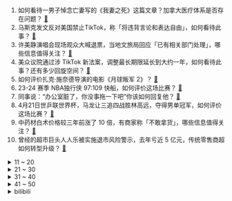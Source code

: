 1. 如何看待一男子悼念亡妻写的《我妻之死》这篇文章？加拿大医疗体系是否存在问题？ [:link:](https://www.zhihu.com/question/653636283)
2. 马斯克发文反对美国禁止TikTok，称「将违背言论和表达自由」，如何看待此事？ [:link:](https://www.zhihu.com/question/653526458)
3. 许美静演唱会现场观众大喊退票，当地文旅局回应「已有相关部门处理」，哪些信息值得关注？ [:link:](https://www.zhihu.com/question/653651513)
4. 美众议院通过涉 TikTok 新法案，调整最长期限延长到大约一年，如何看待此事？还有多少回旋空间？ [:link:](https://www.zhihu.com/question/653625667)
5. 如何评价扎克·施奈德导演的电影《月球叛军 2》？ [:link:](https://www.zhihu.com/question/653544026)
6. 23-24 赛季 NBA独行侠 97:109 快船，如何评价这场比赛？ [:link:](https://www.zhihu.com/question/653683836)
7. 同事说：“办公室脏了，你没事拖一下吧”你该如何回复他？ [:link:](https://www.zhihu.com/question/652881766)
8. 4月21日世乒联世界杯，马龙让三追四战胜林高远，夺得男单冠军，如何评价这场比赛？ [:link:](https://www.zhihu.com/question/653673135)
9. 中药材白术价格较三年前涨了 10 倍，有商家称「不敢拿货」，哪些信息值得关注？ [:link:](https://www.zhihu.com/question/653632494)
10. 曾经的超市巨头人人乐被实施退市风险警示，去年亏近 5 亿元，传统零售商超如何转型升级？ [:link:](https://www.zhihu.com/question/653641775)
<details>
<summary>11 ~ 20</summary>

11. 有没有一种食材，没做成美食前都不敢碰，做成美食后却极其好吃？ [:link:](https://www.zhihu.com/question/642200934)
12. 如何看待今晚足总杯半决赛-考文垂vs曼联，3-3平，点球大战曼联4-2险胜? [:link:](https://www.zhihu.com/question/653682192)
13. 老人要怎么样才不遭年轻人讨厌？ [:link:](https://www.zhihu.com/question/501529602)
14. 幼稚和童真的区别是什么？ [:link:](https://www.zhihu.com/question/535581708)
15. 《一人之下》番外《锈铁》完结，如何评价这篇番外？ [:link:](https://www.zhihu.com/question/653632910)
16. 猎鹰回收困难，还是星舰回收困难？ [:link:](https://www.zhihu.com/question/653355091)
17. 当一个人下定决心要改变自己时，真的可以改变吗？ [:link:](https://www.zhihu.com/question/653119748)
18. 2024 年本科新增「汉学与中国学」专业，作为相关行业从业者，你怎么看就业前景？ [:link:](https://www.zhihu.com/question/651409369)
19. 可以分享一句你喜欢的文案吗？ [:link:](https://www.zhihu.com/question/653471790)
20. 2024 赛季 F1 中国大奖赛，维斯塔潘夺冠，周冠宇获第 14 名，如何评价这场比赛？ [:link:](https://www.zhihu.com/question/653650881)
</details>
<details>
<summary>21 ~ 30</summary>

21. 2024澳门乒乓球女子世界杯决赛，孙颖莎4-3战胜王曼昱夺得冠军，两人打满7局，如何评价这场比赛？ [:link:](https://www.zhihu.com/question/653667766)
22. 大学生选购笔记本电脑应该注意哪些问题，2024年轻薄本新品中哪一款最值得推荐？ [:link:](https://www.zhihu.com/question/653654558)
23. 如何看待马龙取得生涯第八个三大赛单打冠军？ [:link:](https://www.zhihu.com/question/653673282)
24. 什么是人间最美的相遇？ [:link:](https://www.zhihu.com/question/653597571)
25. 美国众议院投票批准向乌克兰提供超 600 亿美元援助，此举会对俄乌局势带来哪些影响？ [:link:](https://www.zhihu.com/question/653620617)
26. 你心中的柯南大结局是什么？ [:link:](https://www.zhihu.com/question/342757186)
27. 除了工资，哪些事或人为你的工作增添了乐趣？ [:link:](https://www.zhihu.com/question/653625954)
28. 特斯拉中国 Model Y、S、X 全系降价，背后有何原因？会对公司和行业带来哪些影响？ [:link:](https://www.zhihu.com/question/653626765)
29. 你现在炒菜经常会用猪油吗？ [:link:](https://www.zhihu.com/question/652639333)
30. 你摘抄过哪些清冷且文艺感满满的句子？ [:link:](https://www.zhihu.com/question/653539927)
</details>
<details>
<summary>31 ~ 40</summary>

31. 汉服对你意味着什么？ [:link:](https://www.zhihu.com/question/356210646)
32. 23-24赛季英格兰足总杯曼城1：0切尔西，如何评价本场比赛？ [:link:](https://www.zhihu.com/question/653584106)
33. 《承欢记》中的奶奶为何隐瞒麦家身份？也不愿意帮麦家人走出窘迫的小房子呢？ [:link:](https://www.zhihu.com/question/652830103)
34. 为什么有些人明知道对方不爱自己，却还要执着? [:link:](https://www.zhihu.com/question/653633538)
35. 多模态方向岂不是同时得学nlp和cv？ [:link:](https://www.zhihu.com/question/650512607)
36. 如何评价第十五届全国大学生数学竞赛(决赛)? [:link:](https://www.zhihu.com/question/653532319)
37. 趋势交易中有什么好的方法能过滤震荡噪音？ [:link:](https://www.zhihu.com/question/649431482)
38. 23-24 赛季 NBA太阳 95:120 森林狼，如何评价这场比赛？ [:link:](https://www.zhihu.com/question/653588148)
39. 香港会财局将对普华永道举报信展开调查，普华永道两年前已因恒大被调查，哪些信息值得关注？ [:link:](https://www.zhihu.com/question/653538618)
40. 暴雨预警升级，广东 27 个水文站超警戒，北江流域将现接近百年一遇洪水，目前当地情况如何？ [:link:](https://www.zhihu.com/question/653651534)
</details>
<details>
<summary>41 ~ 50</summary>

41. 吴三桂有第三个选择吗？ [:link:](https://www.zhihu.com/question/653530421)
42. 如何评价电影《年少日记》？ [:link:](https://www.zhihu.com/question/653344355)
43. 莫言对中国文学有什么贡献吗？ [:link:](https://www.zhihu.com/question/653570300)
44. 退市不到半年，东芝拟在日本裁员约 5000 人，人员遣散成本或达 47 亿元人民币，哪些信息值得关注？ [:link:](https://www.zhihu.com/question/653566470)
45. 星穹铁道中，钟表把戏的危险性有多大？为什么令少数角色都不太喜欢钟表把戏？ [:link:](https://www.zhihu.com/question/653525401)
46. C 罗的个人巅峰实力如何？ [:link:](https://www.zhihu.com/question/652544055)
47. 如何判断同事是否在摸鱼？ [:link:](https://www.zhihu.com/question/653539861)
48. 如何用“6”“6”“2”“6”“1”“3”“1”“0”造句？ [:link:](https://www.zhihu.com/question/653309725)
49. 刚刚学python，为什么我觉得python除了不需要打分号以外根本不比C更简单？ [:link:](https://www.zhihu.com/question/653538273)
50. 有哪些「店面很不起眼，但承载了童年味道」的美食老店？ [:link:](https://www.zhihu.com/question/639792413)
</details><details>
<summary>bilibili</summary>

</details>